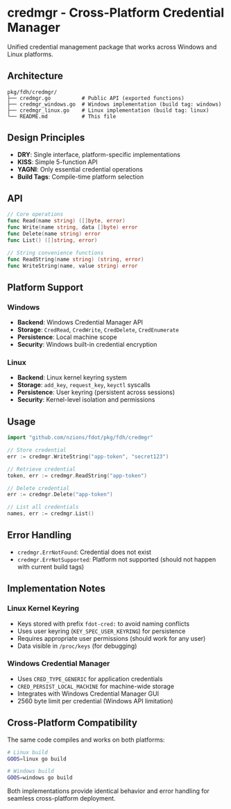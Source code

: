 # credmgr - Cross-Platform Credential Manager

Unified credential management package that works across Windows and Linux platforms.

## Architecture

```
pkg/fdh/credmgr/
├── credmgr.go          # Public API (exported functions)
├── credmgr_windows.go  # Windows implementation (build tag: windows)
├── credmgr_linux.go    # Linux implementation (build tag: linux)
└── README.md           # This file
```

## Design Principles

- **DRY**: Single interface, platform-specific implementations
- **KISS**: Simple 5-function API
- **YAGNI**: Only essential credential operations
- **Build Tags**: Compile-time platform selection

## API

```go
// Core operations
func Read(name string) ([]byte, error)
func Write(name string, data []byte) error
func Delete(name string) error
func List() ([]string, error)

// String convenience functions
func ReadString(name string) (string, error)
func WriteString(name, value string) error
```

## Platform Support

### Windows
- **Backend**: Windows Credential Manager API
- **Storage**: `CredRead`, `CredWrite`, `CredDelete`, `CredEnumerate`
- **Persistence**: Local machine scope
- **Security**: Windows built-in credential encryption

### Linux  
- **Backend**: Linux kernel keyring system
- **Storage**: `add_key`, `request_key`, `keyctl` syscalls
- **Persistence**: User keyring (persistent across sessions)
- **Security**: Kernel-level isolation and permissions

## Usage

```go
import "github.com/nzions/fdot/pkg/fdh/credmgr"

// Store credential
err := credmgr.WriteString("app-token", "secret123")

// Retrieve credential
token, err := credmgr.ReadString("app-token")

// Delete credential
err := credmgr.Delete("app-token")

// List all credentials
names, err := credmgr.List()
```

## Error Handling

- `credmgr.ErrNotFound`: Credential does not exist
- `credmgr.ErrNotSupported`: Platform not supported (should not happen with current build tags)

## Implementation Notes

### Linux Kernel Keyring
- Keys stored with prefix `fdot-cred:` to avoid naming conflicts
- Uses user keyring (`KEY_SPEC_USER_KEYRING`) for persistence
- Requires appropriate user permissions (should work for any user)
- Data visible in `/proc/keys` (for debugging)

### Windows Credential Manager
- Uses `CRED_TYPE_GENERIC` for application credentials  
- `CRED_PERSIST_LOCAL_MACHINE` for machine-wide storage
- Integrates with Windows Credential Manager GUI
- 2560 byte limit per credential (Windows API limitation)

## Cross-Platform Compatibility

The same code compiles and works on both platforms:
```bash
# Linux build
GOOS=linux go build

# Windows build  
GOOS=windows go build
```

Both implementations provide identical behavior and error handling for seamless cross-platform deployment.